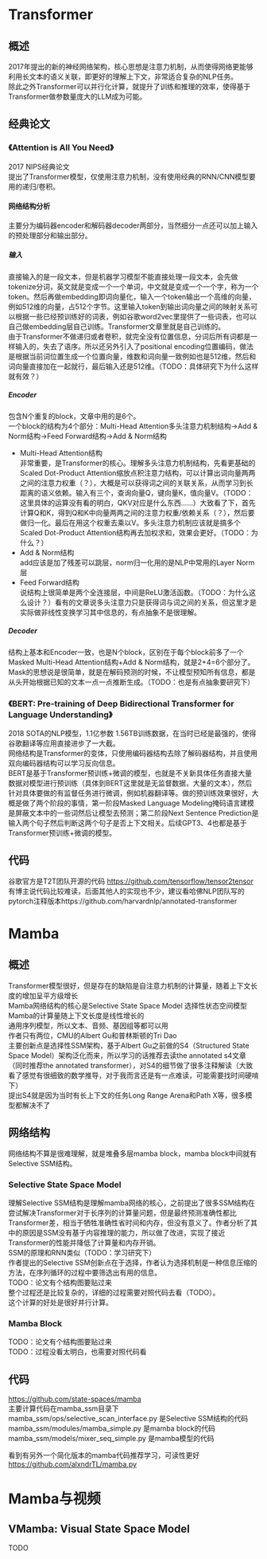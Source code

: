 # Transformer
## 概述
2017年提出的新的神经网络架构，核心思想是注意力机制，从而使得网络更能够利用长文本的语义关联，即更好的理解上下文，非常适合复杂的NLP任务。  
除此之外Transformer可以并行化计算，就提升了训练和推理的效率，使得基于Transformer做参数量庞大的LLM成为可能。  
## 经典论文
### 《Attention is All You Need》
2017 NIPS经典论文  
提出了Transformer模型，仅使用注意力机制，没有使用经典的RNN/CNN模型要用的递归/卷积。
#### 网络结构分析
主要分为编码器encoder和解码器decoder两部分，当然细分一点还可以加上输入的预处理部分和输出部分。  
##### 输入
直接输入的是一段文本，但是机器学习模型不能直接处理一段文本，会先做tokenize分词，英文就是变成一个一个单词，中文就是变成一个一个字，称为一个token。然后再做embedding即词向量化，输入一个token输出一个高维的向量，例如512维的向量，占512个字节。这里输入token到输出词向量之间的映射关系可以根据一些已经预训练好的词表，例如谷歌word2vec里提供了一些词表，也可以自己做embedding层自己训练。Transformer文章里就是自己训练的。  
由于Transformer不做递归或者卷积，就完全没有位置信息，分词后所有词都是一样输入的，失去了语序。所以还另外引入了positional encoding位置编码，做法是根据当前词位置生成一个位置向量，维数和词向量一致例如也是512维，然后和词向量直接加在一起就行，最后输入还是512维。（TODO：具体研究下为什么这样就有效？）  
##### Encoder
包含N个重复的block，文章中用的是6个。  
一个block的结构为4个部分：Multi-Head Attention多头注意力机制结构->Add & Norm结构->Feed Forward结构->Add & Norm结构  
* Multi-Head Attention结构  
非常重要，是Transformer的核心。理解多头注意力机制结构，先看更基础的Scaled Dot-Product Attention缩放点积注意力结构，可以计算出词向量两两之间的注意力权重（？），大概是可以获得词之间的关联关系，从而学习到长距离的语义依赖。输入有三个，查询向量Q，键向量K，值向量V。（TODO：这里具体的运算没有看的明白，QKV对应是什么东西……）大致看了下，首先计算Q和K，得到Q和K中向量两两之间的注意力权重/依赖关系（？），然后要做归一化。最后在用这个权重去乘以V。多头注意力机制应该就是搞多个Scaled Dot-Product Attention结构再去加权求和，效果会更好。（TODO：为什么？）  
* Add & Norm结构  
add应该是加了残差可以跳层，norm归一化用的是NLP中常用的Layer Norm层  
* Feed Forward结构  
说结构上很简单是两个全连接层，中间是ReLU激活函数。（TODO：为什么这么设计？）看有的文章说多头注意力只是获得词与词之间的关系，但这里才是实际做非线性变换学习其中信息的，有点抽象不是很理解。  
##### Decoder
结构上基本和Encoder一致，也是N个block，区别在于每个block前多了一个Masked Multi-Head Attention结构+Add & Norm结构，就是2+4=6个部分了。  
Mask的思想说是很简单，就是在解码预测的时候，不让模型预知所有信息，都是从头开始根据已知的文本一点一点推断生成。（TODO：也是有点抽象要研究下）


### 《BERT: Pre-training of Deep Bidirectional Transformer for Language Understanding》
2018 SOTA的NLP模型，1.1亿参数 1.56TB训练数据，在当时已经是最强的，使得谷歌翻译等应用直接进步了一大截。  
网络结构是Transformer的变体，只使用编码器结构去除了解码器结构，并且使用双向编码器结构可以学习反向信息。  
BERT是基于Transformer预训练+微调的模型，也就是不关新具体任务直接大量数据对模型进行预训练（具体到BERT这里就是无监督数据，大量的文本），然后针对具体要做的有监督任务进行微调，例如机器翻译等。做的预训练效果很好，大概是做了两个阶段的事情，第一阶段Masked Language Modeling掩码语言建模是屏蔽文本中的一些词然后让模型去预测；第二阶段Next Sentence Prediction是输入两个句子然后判断这两个句子是否上下文相关。后续GPT3、4也都是基于Transformer预训练+微调的模型。  

## 代码
谷歌官方是T2T团队开源的代码 https://github.com/tensorflow/tensor2tensor  
有博主说代码比较难读，后面其他人的实现也不少，建议看哈佛NLP团队写的pytorch注释版本https://github.com/harvardnlp/annotated-transformer




# Mamba
## 概述
Transformer模型很好，但是存在的缺陷是自注意力机制的计算量，随着上下文长度的增加呈平方级增长  
Mamba网络结构的核心是Selective State Space Model 选择性状态空间模型  
Mamba的计算量随上下文长度是线性增长的  
通用序列模型，所以文本、音频、基因组等都可以用  
作者只有两位，CMU的Albert Gu和普林斯顿的Tri Dao  
主要创新点是选择性SSM架构，基于Albert Gu之前做的S4（Structured State Space Model）架构泛化而来，所以学习的话推荐去读the annotated s4文章（同时推荐the annotated transformer），对S4的细节做了很多注释解读（大致看了感觉有很细致的数学推导，对于我而言还是有一点难读，可能需要找时间硬啃下）  
提出S4就是因为当时有长上下文的任务Long Range Arena和Path X等，很多模型都解决不了

## 网络结构
网络结构不算是很难理解，就是堆叠多层mamba block，mamba block中间就有Selective SSM结构。  
### Selective State Space Model
理解Selective SSM结构是理解mamba网络的核心，之前提出了很多SSM结构在尝试解决Transformer对于长序列的计算量问题，但是最终预测准确性都比Transformer差，相当于牺牲准确性省时间和内存，但没有意义了。作者分析了其中的原因是SSM没有基于内容推理的能力，所以做了改进，实现了接近Transformer的性能并降低了计算量和内存开销。  
SSM的原理和RNN类似（TODO：学习研究下）  
作者提出的Selective SSM创新点在于选择，作者认为选择机制是一种信息压缩的方法，在序列循环的过程中要筛选出有用的信息。  
TODO：论文有个结构图要贴过来  
整个过程还是比较复杂的，详细的过程需要对照代码去看（TODO）。  
这个计算的好处是很好并行计算。  
### Mamba Block
TODO：论文有个结构图要贴过来  
TODO：过程没看太明白，也需要对照代码看  

## 代码
https://github.com/state-spaces/mamba  
主要计算代码在mamba_ssm目录下  
mamba_ssm/ops/selective_scan_interface.py 是Selective SSM结构的代码  
mamba_ssm/modules/mamba_simple.py 是mamba block的代码  
mamba_ssm/models/mixer_seq_simple.py 是mamba模型的代码

看到有另外一个简化版本的mamba代码推荐学习，可读性更好  
https://github.com/alxndrTL/mamba.py  

# Mamba与视频
## VMamba: Visual State Space Model
TODO